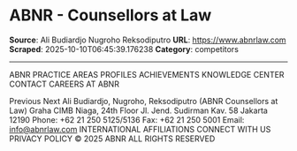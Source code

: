 # ABNR - Counsellors at Law

**Source**: Ali Budiardjo Nugroho Reksodiputro
**URL**: https://www.abnrlaw.com
**Scraped**: 2025-10-10T06:45:39.176238
**Category**: competitors

---

ABNR
PRACTICE AREAS
PROFILES
ACHIEVEMENTS
KNOWLEDGE CENTER
CONTACT
CAREERS AT ABNR
 
Previous
Next
Ali Budiardjo, Nugroho, Reksodiputro
(ABNR Counsellors at Law)
Graha CIMB Niaga, 24th Floor
Jl. Jend. Sudirman Kav. 58
Jakarta 12190
Phone: +62 21 250 5125/5136
Fax: +62 21 250 5001
Email: info@abnrlaw.com
INTERNATIONAL AFFILIATIONS
CONNECT WITH US
PRIVACY POLICY
© 2025 ABNR ALL RIGHTS RESERVED
